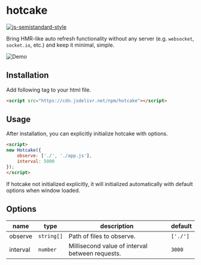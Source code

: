 # hotcake

[![js-semistandard-style](https://img.shields.io/badge/code%20style-semistandard-brightgreen.svg)](https://github.com/standard/semistandard)

Bring HMR-like auto refresh functionality without any server (e.g. `websocket`, `socket.io`, etc.) and keep it minimal, simple.

![Demo](https://gist.githubusercontent.com/Xvezda/926edfc7b961c31a17751a8c9f4351b6/raw/hotcake.gif)

## Installation

Add following tag to your html file.

```html
<script src="https://cdn.jsdelivr.net/npm/hotcake"></script>
```

## Usage

After installation, you can explicitly initialize hotcake with options.

```html
<script>
new Hotcake({
    observe: ['./', './app.js'],
    interval: 5000
});
</script>
```

If hotcake not initialized explicitly, it will initialized automatically with default options when window loaded.

## Options

| name     | type       | description                                     | default  |
| -------- | ---------- | ----------------------------------------------- | -------  |
| observe  | `string[]` | Path of files to observe.                       | `['./']` |
| interval | `number`   | Millisecond value of interval between requests. | `3000`   |
